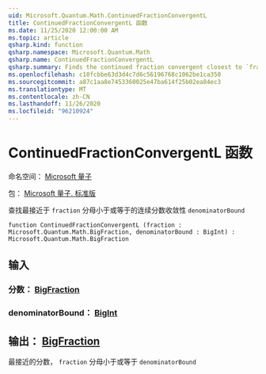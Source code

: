 ```yaml
---
uid: Microsoft.Quantum.Math.ContinuedFractionConvergentL
title: ContinuedFractionConvergentL 函数
ms.date: 11/25/2020 12:00:00 AM
ms.topic: article
qsharp.kind: function
qsharp.namespace: Microsoft.Quantum.Math
qsharp.name: ContinuedFractionConvergentL
qsharp.summary: Finds the continued fraction convergent closest to `fraction` with the denominator less or equal to `denominatorBound`
ms.openlocfilehash: c10fcbbe63d3d4c7d6c56196768c1062be1ca350
ms.sourcegitcommit: a87c1aa8e7453360025e47ba614f25b02ea84ec3
ms.translationtype: MT
ms.contentlocale: zh-CN
ms.lasthandoff: 11/26/2020
ms.locfileid: "96210924"
---
```

# <a name="continuedfractionconvergentl-function"></a>ContinuedFractionConvergentL 函数

命名空间： [Microsoft 量子](xref:Microsoft.Quantum.Math)

包： [Microsoft 量子. 标准版](https://nuget.org/packages/Microsoft.Quantum.Standard)


查找最接近于 `fraction` 分母小于或等于的连续分数收敛性 `denominatorBound`

```qsharp
function ContinuedFractionConvergentL (fraction : Microsoft.Quantum.Math.BigFraction, denominatorBound : BigInt) : Microsoft.Quantum.Math.BigFraction
```


## <a name="input"></a>输入

### <a name="fraction--bigfraction"></a>分数： [BigFraction](xref:Microsoft.Quantum.Math.BigFraction)




### <a name="denominatorbound--bigint"></a>denominatorBound： [BigInt](xref:microsoft.quantum.lang-ref.bigint)





## <a name="output--bigfraction"></a>输出： [BigFraction](xref:Microsoft.Quantum.Math.BigFraction)

最接近的分数， `fraction` 分母小于或等于 `denominatorBound`
